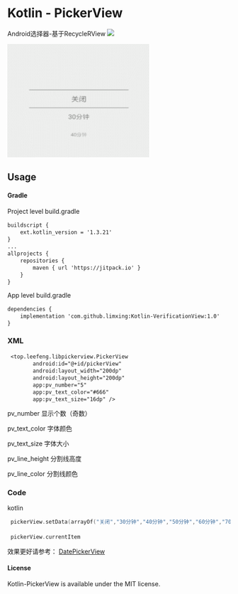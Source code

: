 # Kotlin - PickerView 
Android选择器-基于RecycleRView
[![](https://jitpack.io/v/limxing/Kotlin-PickerView.svg)](https://jitpack.io/#limxing/Kotlin-PickerView)


<img src="./pickerview.gif" width="320" height="255"/>

## Usage
#### Gradle

Project level build.gradle
```
buildscript {
    ext.kotlin_version = '1.3.21'
}
...
allprojects {
    repositories {
        maven { url 'https://jitpack.io' }
    }
}
```
App level build.gradle
```
dependencies {
    implementation 'com.github.limxing:Kotlin-VerificationView:1.0'
}
```

### XML
```
 <top.leefeng.libpickerview.PickerView
        android:id="@+id/pickerView"
        android:layout_width="200dp"
        android:layout_height="200dp"
        app:pv_number="5"
        app:pv_text_color="#666"
        app:pv_text_size="16dp" />

```

pv_number       显示个数（奇数）

pv_text_color   字体颜色

pv_text_size    字体大小

pv_line_height  分割线高度

pv_line_color   分割线颜色




### Code

kotlin
```kotlin
 pickerView.setData(arrayOf("关闭","30分钟","40分钟","50分钟","60分钟","70分钟","90分钟"),0)

 pickerView.currentItem
```

效果更好请参考： [DatePickerView](https://github.com/limxing/DatePickerView)

#### License
Kotlin-PickerView is available under the MIT license.
 

